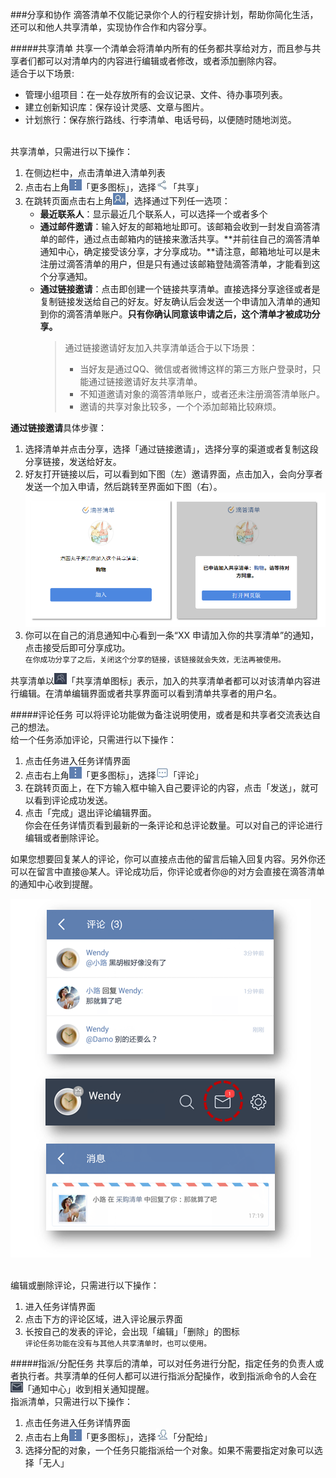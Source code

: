 ###分享和协作
滴答清单不仅能记录你个人的行程安排计划，帮助你简化生活，还可以和他人共享清单，实现协作合作和内容分享。

#####共享清单
共享一个清单会将清单内所有的任务都共享给对方，而且参与共享者们都可以对清单内的内容进行编辑或者修改，或者添加删除内容。
<br >适合于以下场景:
- 管理小组项目：在一处存放所有的会议记录、文件、待办事项列表。
- 建立创新知识库：保存设计灵感、文章与图片。
- 计划旅行：保存旅行路线、行李清单、电话号码，以便随时随地浏览。

<br >共享清单，只需进行以下操作：
1. 在侧边栏中，点击清单进入清单列表
2. 点击右上角<img src="../images/image3100.png" title="更多" width="20" />「更多图标」，选择<img src="../images/gx1.jpg" title="共享清单" width="20" />「共享」
3. 在跳转页面点击右上角<img src="../images/image4503.jpg" title="共享成员" width="20" />，选择通过下列任一选项：
   - **最近联系人**：显示最近几个联系人，可以选择一个或者多个
   - **通过邮件邀请**：输入好友的邮箱地址即可。该邮箱会收到一封发自滴答清单的邮件，通过点击邮箱内的链接来激活共享。**并前往自己的滴答清单通知中心，确定接受该分享，才分享成功。**请注意，邮箱地址可以是未注册过滴答清单的用户，但是只有通过该邮箱登陆滴答清单，才能看到这个分享通知。
   - **通过链接邀请**：点击即创建一个链接共享清单。直接选择分享途径或者是复制链接发送给自己的好友。好友确认后会发送一个申请加入清单的通知到你的滴答清单账户。**只有你确认同意该申请之后，这个清单才被成功分享。**
     >通过链接邀请好友加入共享清单适合于以下场景：
     >- 当好友是通过QQ、微信或者微博这样的第三方账户登录时，只能通过链接邀请好友共享清单。
     >- 不知道邀请对象的滴答清单账户，或者还未注册滴答清单账户。
     >- 邀请的共享对象比较多，一个个添加邮箱比较麻烦。

**通过链接邀请**具体步骤：
1. 选择清单并点击分享，选择「通过链接邀请」，选择分享的渠道或者复制这段分享链接，发送给好友。
2. 好友打开链接以后，可以看到如下图（左）邀请界面，点击加入，会向分享者发送一个加入申请，然后跳转至界面如下图（右）。<br ><img src="../images/fx1.png" title="共享" />
3. 你可以在自己的消息通知中心看到一条“XX 申请加入你的共享清单”的通知，点击接受后即可分享成功。
<br >`在你成功分享了之后，关闭这个分享的链接，该链接就会失效，无法再被使用。`

共享清单以<img src="../images/image4501.jpg" title="共享" width="20" />「共享清单图标」表示，加入的共享清单者都可以对该清单内容进行编辑。在清单编辑界面或者共享界面可以看到清单共享者的用户名。

#####评论任务
可以将评论功能做为备注说明使用，或者是和共享者交流表达自己的想法。
<br >给一个任务添加评论，只需进行以下操作：
1. 点击任务进入任务详情界面
2. 点击右上角<img src="../images/image3100.png" title="更多" width="20" />「更多图标」，选择<img src="../images/image4502.jpg" title="评论" width="20" />「评论」
3. 在跳转页面上，在下方输入框中输入自己要评论的内容，点击「发送」，就可以看到评论成功发送。
4. 点击「完成」退出评论编辑界面。
<br >你会在任务详情页看到最新的一条评论和总评论数量。可以对自己的评论进行编辑或者删除评论。

如果您想要回复某人的评论，你可以直接点击他的留言后输入回复内容。另外你还可以在留言中直接@某人。评论成功后，你评论或者你@的对方会直接在滴答清单的通知中心收到提醒。


<img src="../images/androicomm.png"/>


<br >编辑或删除评论，只需进行以下操作：
1. 进入任务详情界面
2. 点击下方的评论区域，进入评论展示界面
3. 长按自己的发表的评论，会出现「编辑」「删除」的图标
<br >`评论任务功能在没有与其他人共享清单时，也可以使用。`

#####指派/分配任务
共享后的清单，可以对任务进行分配，指定任务的负责人或者执行者。共享清单的任何人都可以进行指派分配操作，收到指派命令的人会在<img src="../images/image4505.jpg" title="分配给" width="20" />「通知中心」收到相关通知提醒。
<br >指派清单，只需进行以下操作：
1. 点击任务进入任务详情界面
2. 点击右上角<img src="../images/image3100.png" title="更多" width="20" />「更多图标」，选择<img src="../images/image4504.jpg" title="分配给" width="20" />「分配给」
3. 选择分配的对象，一个任务只能指派给一个对象。如果不需要指定对象可以选择「无人」


